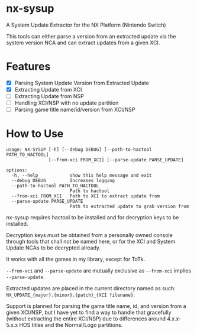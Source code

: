 # nx-sysup
A System Update Extractor for the NX Platform (Nintendo Switch)

This tools can either parse a version from an extracted update via the system version NCA and can extract
updates from a given XCI.

# Features
- [X] Parsing System Update Version from Extracted Update
- [X] Extracting Update from XCI
- [ ] Extracting Update from NSP
- [ ] Handling XCI/NSP with no update partition
- [ ] Parsing game title name/id/version from XCI/NSP

# How to Use
```
usage: NX-SYSUP [-h] [--debug DEBUG] [--path-to-hactool PATH_TO_HACTOOL]
                [--from-xci FROM_XCI] [--parse-update PARSE_UPDATE]

options:
  -h, --help            show this help message and exit
  --debug DEBUG         Increases logging
  --path-to-hactool PATH_TO_HACTOOL
                        Path to hactool
  --from-xci FROM_XCI   Path to XCI to extract update from
  --parse-update PARSE_UPDATE
                        Path to extracted update to grab version from
```
nx-sysup requires hactool to be installed and for decryption keys to be installed.

Decryption keys *must* be obtained from a personally owned console through tools that shall not be named here, or for the XCI and System Update NCAs to be decrypted already.

It works with all the games in my library, except for ToTk.

`--from-xci` and `--parse-update` are mutually exclusive as `--from-xci` implies `--parse-update`.

Extracted updates are placed in the current directory named as such: `NX_UPDATE_{major}.{minor}.{patch}_{XCI filename}`.

Support is planned for parsing the game title name, id, and version from a given XCI/NSP, but I have yet to find a way to handle that gracefully (without extracting the entire XCI/NSP) due to differences around 4.x.x-5.x.x HOS titles and the Normal/Logo partitions.
